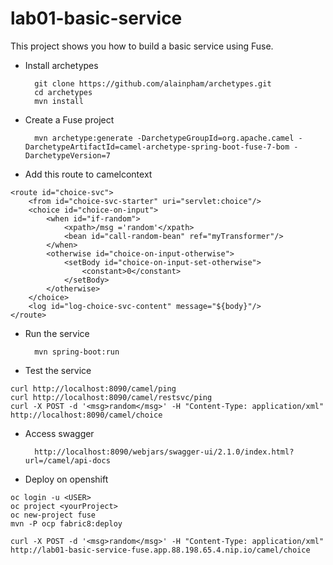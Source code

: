 # lab01-basic-service

This project shows you how to build a basic service using Fuse.

* Install archetypes

		git clone https://github.com/alainpham/archetypes.git
		cd archetypes
		mvn install
	
* Create a Fuse project
	
		mvn archetype:generate -DarchetypeGroupId=org.apache.camel -DarchetypeArtifactId=camel-archetype-spring-boot-fuse-7-bom -DarchetypeVersion=7
	
* Add this route to camelcontext

```
<route id="choice-svc">
    <from id="choice-svc-starter" uri="servlet:choice"/>
    <choice id="choice-on-input">
        <when id="if-random">
            <xpath>/msg ='random'</xpath>
            <bean id="call-random-bean" ref="myTransformer"/>
        </when>
        <otherwise id="choice-on-input-otherwise">
            <setBody id="choice-on-input-set-otherwise">
                <constant>0</constant>
            </setBody>
        </otherwise>
    </choice>
    <log id="log-choice-svc-content" message="${body}"/>
</route>
```
* Run the service
	
		mvn spring-boot:run

* Test the service

```
curl http://localhost:8090/camel/ping
curl http://localhost:8090/camel/restsvc/ping
curl -X POST -d '<msg>random</msg>' -H "Content-Type: application/xml"  http://localhost:8090/camel/choice
```

* Access swagger

		http://localhost:8090/webjars/swagger-ui/2.1.0/index.html?url=/camel/api-docs

* Deploy on openshift

```
oc login -u <USER>
oc project <yourProject>
oc new-project fuse 
mvn -P ocp fabric8:deploy

curl -X POST -d '<msg>random</msg>' -H "Content-Type: application/xml"  http://lab01-basic-service-fuse.app.88.198.65.4.nip.io/camel/choice
```
